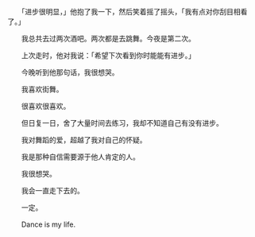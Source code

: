 　　「进步很明显，」他抱了我一下，然后笑着摇了摇头，「我有点对你刮目相看了。」

　　我总共去过两次酒吧。两次都是去跳舞。今夜是第二次。

　　上次走时，他对我说：「希望下次看到你时能能有进步。」



　　今晚听到他那句话，我很想哭。



　　我喜欢街舞。

　　很喜欢很喜欢。

　　但日复一日，舍了大量时间去练习，我却不知道自己有没有进步。

　　我对舞蹈的爱，超越了我对自己的怀疑。

　　我是那种自信需要源于他人肯定的人。

　　我很想哭。



　　我会一直走下去的。

　　一定。

　　Dance is my life.


